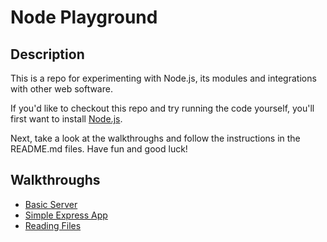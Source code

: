 Node Playground
===============

Description
---------------
This is a repo for experimenting with Node.js, its modules and integrations with other web software.

If you'd like to checkout this repo and try running the code yourself, you'll first want to install [Node.js](http://nodejs.org).

Next, take a look at the walkthroughs and follow the instructions in the README.md files. Have fun and good luck!

Walkthroughs
---------------
* [Basic Server](https://github.com/josiahsavary/Node-Playground/tree/master/basic_server)
* [Simple Express App](https://github.com/josiahsavary/Node-Playground/tree/master/simple_express_app)
* [Reading Files](http://github.com/josiahsavary/Node-Playground/tree/master/reading_files)
